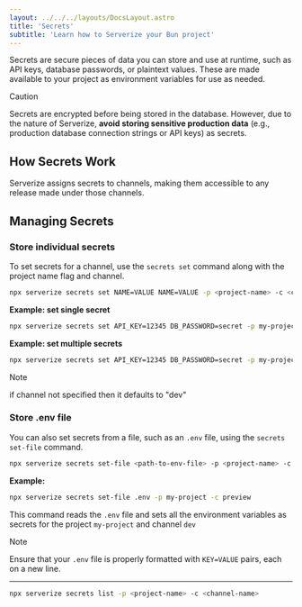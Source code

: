 ```yaml
---
layout: ../../../layouts/DocsLayout.astro
title: 'Secrets'
subtitle: 'Learn how to Serverize your Bun project'
---
```


Secrets are secure pieces of data you can store and use at runtime, such as API keys, database passwords, or plaintext values. These are made available to your project as environment variables for use as needed.

> [!CAUTION]
> Secrets are encrypted before being stored in the database. However, due to the nature of Serverize, **avoid storing sensitive production data** (e.g., production database connection strings or API keys) as secrets.

## How Secrets Work

Serverize assigns secrets to channels, making them accessible to any release made under those channels.

## Managing Secrets

### Store individual secrets

To set secrets for a channel, use the `secrets set` command along with the project name flag and channel.

```sh
npx serverize secrets set NAME=VALUE NAME=VALUE -p <project-name> -c <channel-name>
```

**Example: set single secret**

```sh
npx serverize secrets set API_KEY=12345 DB_PASSWORD=secret -p my-project -c dev
```

**Example: set multiple secrets**

```sh
npx serverize secrets set API_KEY=12345 DB_PASSWORD=secret -p my-project
```

> [!NOTE]
> if channel not specified then it defaults to "dev"

### Store .env file

You can also set secrets from a file, such as an `.env` file, using the `secrets set-file` command.

```sh frame=none
npx serverize secrets set-file <path-to-env-file> -p <project-name> -c preview
```

**Example:**

```sh frame=none
npx serverize secrets set-file .env -p my-project -c preview
```

This command reads the `.env` file and sets all the environment variables as secrets for the project `my-project` and channel `dev`

> [!NOTE]
> Ensure that your `.env` file is properly formatted with `KEY=VALUE` pairs, each on a new line.

---

```sh frame=none
npx serverize secrets list -p <project-name> -c <channel-name>
```
